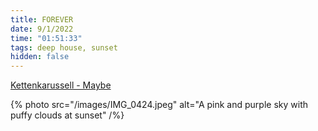 ```yaml
---
title: FOREVER
date: 9/1/2022
time: "01:51:33"
tags: deep house, sunset
hidden: false
---
```


[Kettenkarussell - Maybe](https://youtu.be/hpKlCKL9FsM)

{% photo src="/images/IMG_0424.jpeg" alt="A pink and purple sky with puffy clouds at sunset" /%}
